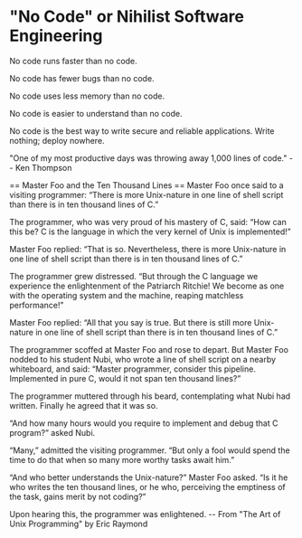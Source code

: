 # "No Code" or Nihilist Software Engineering


No code runs faster than no code.

No code has fewer bugs than no code.

No code uses less memory than no code.

No code is easier to understand than no code.

No code is the best way to write secure and reliable applications. Write nothing; deploy nowhere.


"One of my most productive days was throwing away 1,000 lines of code."
-- Ken Thompson


== Master Foo and the Ten Thousand Lines ==
Master Foo once said to a visiting programmer: “There is more Unix-nature in one line of shell script than there is in ten thousand lines of C.”

The programmer, who was very proud of his mastery of C, said: “How can this be? C is the language in which the very kernel of Unix is implemented!”

Master Foo replied: “That is so. Nevertheless, there is more Unix-nature in one line of shell script than there is in ten thousand lines of C.”

The programmer grew distressed. “But through the C language we experience the enlightenment of the Patriarch Ritchie! We become as one with the operating system and the machine, reaping matchless performance!”

Master Foo replied: “All that you say is true. But there is still more Unix-nature in one line of shell script than there is in ten thousand lines of C.”

The programmer scoffed at Master Foo and rose to depart. But Master Foo nodded to his student Nubi, who wrote a line of shell script on a nearby whiteboard, and said: “Master programmer, consider this pipeline. Implemented in pure C, would it not span ten thousand lines?”

The programmer muttered through his beard, contemplating what Nubi had written. Finally he agreed that it was so.

“And how many hours would you require to implement and debug that C program?” asked Nubi.

“Many,” admitted the visiting programmer. “But only a fool would spend the time to do that when so many more worthy tasks await him.”

“And who better understands the Unix-nature?” Master Foo asked. “Is it he who writes the ten thousand lines, or he who, perceiving the emptiness of the task, gains merit by not coding?”

Upon hearing this, the programmer was enlightened.
-- From "The Art of Unix Programming" by Eric Raymond
